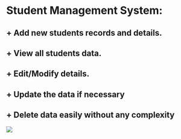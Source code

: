 # Student Management System:

## + Add new students records and details.

## + View all students data.

## + Edit/Modify details.

## + Update the data if necessary

## + Delete data easily without any complexity

![](D:\Java\Student.jpg)

